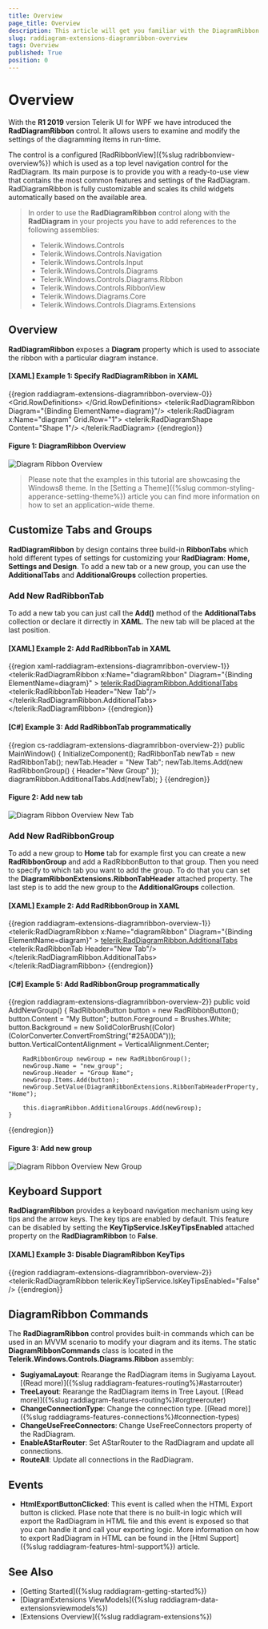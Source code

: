 ```yaml
---
title: Overview
page_title: Overview
description: This article will get you familiar with the DiagramRibbon control which is part of Telerik Diagramming Framework.
slug: raddiagram-extensions-diagramribbon-overview
tags: Overview
published: True
position: 0
---
```


# Overview
 
With the __R1 2019__ version Telerik UI for WPF we have introduced the __RadDiagramRibbon__ control. It allows users to examine and modify the settings of the diagramming items in run-time.

The control is a configured [RadRibbonView]({%slug radribbonview-overview%}) which is used as a top level navigation control for the RadDiagram. Its main purpose is to provide you with a ready-to-use view that contains the most common features and settings of the RadDiagram. RadDiagramRibbon is fully customizable and scales its child widgets automatically based on the available area. 

>In order to use the __RadDiagramRibbon__ control along with the __RadDiagram__ in your projects you have to add references to the following assemblies:
>	- Telerik.Windows.Controls
>	- Telerik.Windows.Controls.Navigation
>	- Telerik.Windows.Controls.Input
>	- Telerik.Windows.Controls.Diagrams
>	- Telerik.Windows.Controls.Diagrams.Ribbon
>	- Telerik.Windows.Controls.RibbonView
>	- Telerik.Windows.Diagrams.Core
>	- Telerik.Windows.Controls.Diagrams.Extensions

## Overview

__RadDiagramRibbon__ exposes a __Diagram__ property which is used to associate the ribbon with a particular diagram instance.

#### __[XAML] Example 1: Specify RadDiagramRibbon in XAML__
{{region raddiagram-extensions-diagramribbon-overview-0}}
	<Grid>
		<Grid.RowDefinitions>
			<RowDefinition Height="Auto"/>
			<RowDefinition Height="*"/>
		</Grid.RowDefinitions>
		<telerik:RadDiagramRibbon Diagram="{Binding ElementName=diagram}"/>
		<telerik:RadDiagram x:Name="diagram" Grid.Row="1">
			<telerik:RadDiagramShape Content="Shape 1"/>
		</telerik:RadDiagram>
	</Grid>
{{endregion}}

#### __Figure 1: DiagramRibbon Overview__ 
![Diagram Ribbon Overview](images/RadDiagram_DiagramRibbon_Overview.png)

>Please note that the examples in this tutorial are showcasing the Windows8 theme. In the [Setting a Theme]({%slug common-styling-apperance-setting-theme%}) article you can find more information on how to set an application-wide theme.

## Customize Tabs and Groups

__RadDiagramRibbon__ by design contains three build-in __RibbonTabs__ which hold different types of settings for customizing your __RadDiagram__: __Home, Settings and Design__. To add a new tab or a new group, you can use the __AdditionalTabs__ and __AdditionalGroups__ collection properties. 

### Add New RadRibbonTab

To add a new tab you can just call the __Add()__ method of the __AdditionalTabs__ collection or declare it dirrectly in __XAML__. The new tab will be placed at the last position.

#### __[XAML] Example 2: Add RadRibbonTab in XAML__
{{region xaml-raddiagram-extensions-diagramribbon-overview-1}}
	<telerik:RadDiagramRibbon x:Name="diagramRibbon"
							  Diagram="{Binding ElementName=diagram}" >
		<telerik:RadDiagramRibbon.AdditionalTabs>
			<telerik:RadRibbonTab Header="New Tab"/>
		</telerik:RadDiagramRibbon.AdditionalTabs>		
	</telerik:RadDiagramRibbon>
{{endregion}}

#### __[C#] Example 3: Add RadRibbonTab programmatically__
{{region cs-raddiagram-extensions-diagramribbon-overview-2}}
	public MainWindow()
	{
		InitializeComponent();
		RadRibbonTab newTab = new RadRibbonTab();
		newTab.Header = "New Tab";
		newTab.Items.Add(new RadRibbonGroup() { Header="New Group" });
		diagramRibbon.AdditionalTabs.Add(newTab);
	}
{{endregion}}

#### __Figure 2: Add new tab__ 
![Diagram Ribbon Overview New Tab](images/RadDiagram_DiagramRibbon_Overview_NewTab.png)

### Add New RadRibbonGroup

To add a new group to __Home__ tab for example first you can create a new __RadRibbonGroup__ and add a RadRibbonButton to that group. Then you need to specify to which tab you want to add the group. To do that you can set the __DiagramRibbonExtensions.RibbonTabHeader__ attached property. The last step is to add the new group to the __AdditionalGroups__ collection.

#### __[XAML] Example 2: Add RadRibbonGroup in XAML__
{{region raddiagram-extensions-diagramribbon-overview-1}}
	<telerik:RadDiagramRibbon x:Name="diagramRibbon"
							  Diagram="{Binding ElementName=diagram}" >
		<telerik:RadDiagramRibbon.AdditionalTabs>
			<telerik:RadRibbonTab Header="New Tab"/>
		</telerik:RadDiagramRibbon.AdditionalTabs>		
	</telerik:RadDiagramRibbon>
{{endregion}}

#### __[C#] Example 5: Add RadRibbonGroup programmatically__
{{region raddiagram-extensions-diagramribbon-overview-2}}
	public void AddNewGroup()
	{
		RadRibbonButton button = new RadRibbonButton();
		button.Content = "My Button";
		button.Foreground = Brushes.White;
		button.Background = new SolidColorBrush((Color)(ColorConverter.ConvertFromString("#25A0DA")));
		button.VerticalContentAlignment = VerticalAlignment.Center;

		RadRibbonGroup newGroup = new RadRibbonGroup();
		newGroup.Name = "new_group";
		newGroup.Header = "Group Name";
		newGroup.Items.Add(button);
		newGroup.SetValue(DiagramRibbonExtensions.RibbonTabHeaderProperty, "Home");

		this.diagramRibbon.AdditionalGroups.Add(newGroup);
	}
{{endregion}}

#### __Figure 3: Add new group__ 
![Diagram Ribbon Overview New Group](images/RadDiagram_DiagramRibbon_Overview_NewGroup.png)

## Keyboard Support

__RadDiagramRibbon__ provides a keyboard navigation mechanism using key tips and the arrow keys. The key tips are enabled by default. This feature can be disabled by setting the __KeyTipService.IsKeyTipsEnabled__ attached property on the __RadDiagramRibbon__ to __False__.

#### __[XAML] Example 3: Disable DiagramRibbon KeyTips__
{{region raddiagram-extensions-diagramribbon-overview-2}}
	<telerik:RadDiagramRibbon telerik:KeyTipService.IsKeyTipsEnabled="False" />
{{endregion}}

## DiagramRibbon Commands

The __RadDiagramRibbon__ control provides built-in commands which can be used in an MVVM scenario to modify your diagram and its items. The static __DiagramRibbonCommands__ class is located in the **Telerik.Windows.Controls.Diagrams.Ribbon** assembly:

* __SugiyamaLayout__: Rearange the RadDiagram items in Sugiyama Layout. [(Read more)]({%slug raddiagram-features-routing%}#astarrouter)
* __TreeLayout__: Rearange the RadDiagram items in Tree Layout. [(Read more)]({%slug raddiagram-features-routing%}#orgtreerouter)
* __ChangeConnectionType__: Change the connection type. [(Read more)]({%slug raddiagrams-features-connections%}#connection-types)
* __ChangeUseFreeConnectors__: Change UseFreeConnectors property of the RadDiagram.
* __EnableAStarRouter__: Set AStarRouter to the RadDiagram and update all connections.
* __RouteAll__: Update all connections in the RadDiagram.

## Events

* __HtmlExportButtonClicked__: This event is called when the HTML Export button is clicked. Plase note that there is no built-in logic which will export the RadDiagram in HTML file and this event is exposed so that you can handle it and call your exporting logic. More information on how to export RadDiagram in HTML can be found in the [Html Support]({%slug raddiagram-features-html-support%}) article.

## See Also

* [Getting Started]({%slug raddiagram-getting-started%})
* [DiagramExtensions ViewModels]({%slug raddiagram-data-extensionsviewmodels%})
* [Extensions Overview]({%slug raddiagram-extensions%})